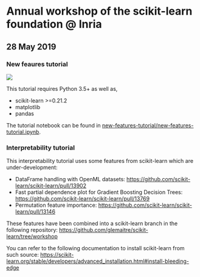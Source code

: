 # Annual workshop of the scikit-learn foundation @ Inria
## 28 May 2019

### New feaures tutorial

<a href="https://mybinder.org/v2/gh/glemaitre/scikit-learn-workshop-2019/master">
  <img src="https://mybinder.org/badge.svg" />
</a>

This tutorial requires Python 3.5+ as well as,
 - scikit-learn >=0.21.2
 - matplotlib
 - pandas

The tutorial notebook can be found in 
[new-features-tutorial/new-features-tutorial.ipynb](https://github.com/glemaitre/scikit-learn-workshop-2019/blob/master/new-features-tutorial/new-features-tutorial.ipynb).

### Interpretability tutorial

This interpretability tutorial uses some features from scikit-learn which are under-development:

* DataFrame handling with OpenML datasets:
  https://github.com/scikit-learn/scikit-learn/pull/13902
* Fast partial dependence plot for Gradient Boosting Decision Trees:
  https://github.com/scikit-learn/scikit-learn/pull/13769
* Permutation feature importance:
  https://github.com/scikit-learn/scikit-learn/pull/13146

These features have been combined into a scikit-learn branch in the following
repository: https://github.com/glemaitre/scikit-learn/tree/workshop

You can refer to the following documentation to install scikit-learn from such
source:
https://scikit-learn.org/stable/developers/advanced_installation.html#install-bleeding-edge
